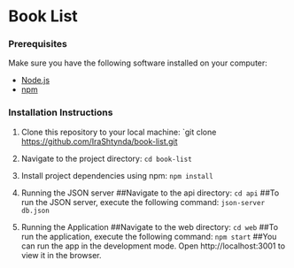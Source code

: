 # Book List

### Prerequisites

Make sure you have the following software installed on your computer:

- [Node.js](https://nodejs.org/)
- [npm](https://www.npmjs.com/) 

### Installation Instructions

1. Clone this repository to your local machine:
   `git clone https://github.com/IraShtynda/book-list.git

2. Navigate to the project directory:
  `cd book-list`

3. Install project dependencies using npm:
  `npm install`

4. Running the JSON server
  ##Navigate to the api directory:
  `cd api`
  ##To run the JSON server, execute the following command:
  `json-server db.json`

5. Running the Application
  ##Navigate to the web directory:
  `cd web`
  ##To run the application, execute the following command:
  `npm start`
  ##You can run the app in the development mode. Open http://localhost:3001 to view it in the browser.


